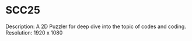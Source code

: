 # SCC25

Description: A 2D Puzzler for deep dive into the topic of codes and coding. 
Resolution: 1920 x 1080

